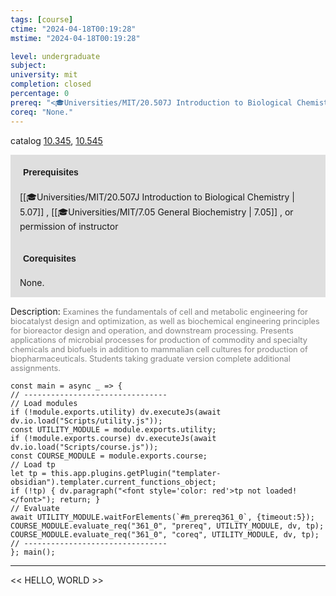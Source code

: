 ```yaml
---
tags: [course]
ctime: "2024-04-18T00:19:28"
mstime: "2024-04-18T00:19:28"

level: undergraduate
subject: 
university: mit
completion: closed
percentage: 0
prereq: "<🎓Universities/MIT/20.507J Introduction to Biological Chemistry> , <🎓Universities/MIT/7.05 General Biochemistry> , or permission of instructor"
coreq: "None."
---
```


catalog [10.345](http://student.mit.edu/catalog/m10a.html#10.345), [10.545](http://student.mit.edu/catalog/m10a.html#10.545)

<span style="display: block; padding: 15px; background-color: rgb(100, 100, 100, 0.2);"><font id="m_prereq361_0" style="display: block; font-family: Arial, sans-serif; font-weight: bold; padding: 5px">Prerequisites</font><br><span id="prereq361_0">[[🎓Universities/MIT/20.507J Introduction to Biological Chemistry | 5.07]] , [[🎓Universities/MIT/7.05 General Biochemistry | 7.05]] , or permission of instructor</span></span>
<span style="display: block; padding: 15px; background-color: rgb(100, 100, 100, 0.2);"><font id="m_coreq361_0" style="display: block; font-family: Arial, sans-serif; font-weight: bold; padding: 5px">Corequisites</font><br><span id="coreq361_0">None.</span></span>

<font style="">Description:</font>
<font style="color: grey; font-size: 0.8rem;">Examines the fundamentals of cell and metabolic engineering for biocatalyst design and optimization, as well as biochemical engineering principles for bioreactor design and operation, and downstream processing. Presents applications of microbial processes for production of commodity and specialty chemicals and biofuels in addition to mammalian cell cultures for production of biopharmaceuticals. Students taking graduate version complete additional assignments.</font>

```dataviewjs
const main = async _ => {
// --------------------------------
// Load modules
if (!module.exports.utility) dv.executeJs(await dv.io.load("Scripts/utility.js"));
const UTILITY_MODULE = module.exports.utility;
if (!module.exports.course) dv.executeJs(await dv.io.load("Scripts/course.js"));
const COURSE_MODULE = module.exports.course;
// Load tp
let tp = this.app.plugins.getPlugin("templater-obsidian").templater.current_functions_object;
if (!tp) { dv.paragraph("<font style='color: red'>tp not loaded!</font>"); return; }
// Evaluate
await UTILITY_MODULE.waitForElements(`#m_prereq361_0`, {timeout:5});
COURSE_MODULE.evaluate_req("361_0", "prereq", UTILITY_MODULE, dv, tp);
COURSE_MODULE.evaluate_req("361_0", "coreq", UTILITY_MODULE, dv, tp);
// --------------------------------
}; main();
```

---

<< HELLO, WORLD >>
